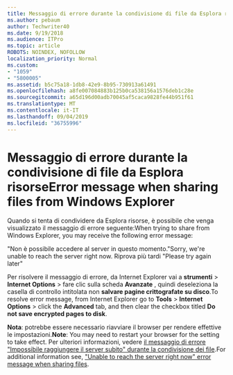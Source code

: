 ```yaml
---
title: Messaggio di errore durante la condivisione di file da Esplora risorse
ms.author: pebaum
author: Techwriter40
ms.date: 9/19/2018
ms.audience: ITPro
ms.topic: article
ROBOTS: NOINDEX, NOFOLLOW
localization_priority: Normal
ms.custom:
- "1059"
- "5800005"
ms.assetid: b5c75a18-1db8-42e9-8b95-730913a61491
ms.openlocfilehash: a8fe007084883b125b0ca538156a1576deb1c28e
ms.sourcegitcommit: a65d196d00adb70045af5caca9828fe44b951f61
ms.translationtype: MT
ms.contentlocale: it-IT
ms.lasthandoff: 09/04/2019
ms.locfileid: "36755996"
---
```

# <a name="error-message-when-sharing-files-from-windows-explorer"></a><span data-ttu-id="0c449-102">Messaggio di errore durante la condivisione di file da Esplora risorse</span><span class="sxs-lookup"><span data-stu-id="0c449-102">Error message when sharing files from Windows Explorer</span></span>

<span data-ttu-id="0c449-103">Quando si tenta di condividere da Esplora risorse, è possibile che venga visualizzato il messaggio di errore seguente:</span><span class="sxs-lookup"><span data-stu-id="0c449-103">When trying to share from Windows Explorer, you may receive the following error message:</span></span>
  
<span data-ttu-id="0c449-104">"Non è possibile accedere al server in questo momento.</span><span class="sxs-lookup"><span data-stu-id="0c449-104">"Sorry, we're unable to reach the server right now.</span></span> <span data-ttu-id="0c449-105">Riprova più tardi "</span><span class="sxs-lookup"><span data-stu-id="0c449-105">Please try again later"</span></span>
  
<span data-ttu-id="0c449-106">Per risolvere il messaggio di errore, da Internet Explorer vai a **strumenti** \> **Internet Options** \> fare clic sulla scheda **Avanzate** , quindi deseleziona la casella di controllo intitolata non **salvare pagine crittografate su disco**.</span><span class="sxs-lookup"><span data-stu-id="0c449-106">To resolve error message, from Internet Explorer go to **Tools** \> **Internet Options** \> click the **Advanced** tab, and then clear the checkbox titled **Do not save encrypted pages to disk**.</span></span>
  
 <span data-ttu-id="0c449-107">**Nota**: potrebbe essere necessario riavviare il browser per rendere effettive le impostazioni.</span><span class="sxs-lookup"><span data-stu-id="0c449-107">**Note**: You may need to restart your browser for the setting to take effect.</span></span> <span data-ttu-id="0c449-108">Per ulteriori informazioni, vedere [il messaggio di errore "Impossibile raggiungere il server subito" durante la condivisione dei file](https://go.microsoft.com/fwlink/?linkid=2022914).</span><span class="sxs-lookup"><span data-stu-id="0c449-108">For additional information see, ["Unable to reach the server right now" error message when sharing files](https://go.microsoft.com/fwlink/?linkid=2022914).</span></span>
  